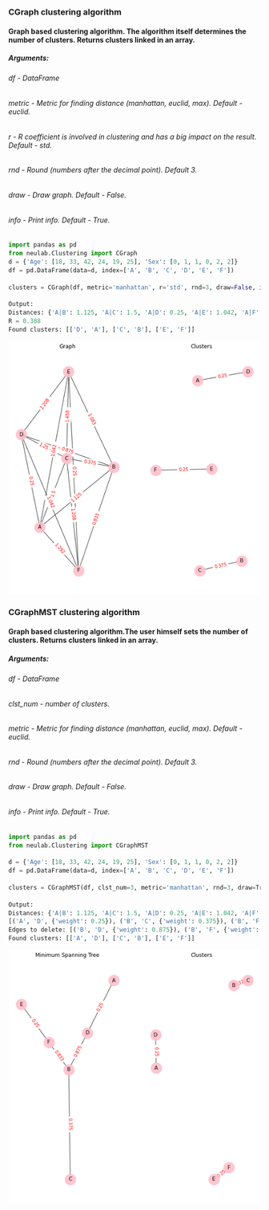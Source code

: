 ### CGraph clustering algorithm
#### Graph based clustering algorithm. The algorithm itself determines the number of clusters. Returns clusters linked in an array. 
##### Arguments:
###### df - DataFrame
###### metric - Metric for finding distance (manhattan, euclid, max). Default - euclid.
###### r - R coefficient is involved in clustering and has a big impact on the result. Default - std.
###### rnd - Round (numbers after the decimal point). Default 3.
###### draw - Draw graph. Default - False.
###### info - Print info. Default - True.
```python
import pandas as pd
from neulab.Clustering import CGraph
d = {'Age': [18, 33, 42, 24, 19, 25], 'Sex': [0, 1, 1, 0, 2, 2]}
df = pd.DataFrame(data=d, index=['A', 'B', 'C', 'D', 'E', 'F'])

clusters = CGraph(df, metric='manhattan', r='std', rnd=3, draw=False, info=True)

Output:
Distances: {'A|B': 1.125, 'A|C': 1.5, 'A|D': 0.25, 'A|E': 1.042, 'A|F': 1.292, 'B|C': 0.375, 'B|D': 0.875, 'B|E': 1.083, 'B|F': 0.833, 'C|B': 0.375, 'C|D': 1.25, 'C|E': 1.458, 'C|F': 1.208, 'D|B': 0.875, 'D|C': 1.25, 'D|E': 1.208, 'D|F': 1.042, 'E|B': 1.083, 'E|C': 1.458, 'E|D': 1.208, 'E|F': 0.25}
R = 0.388
Found clusters: [['D', 'A'], ['C', 'B'], ['E', 'F']]
```
![plot](cgraph.png)

### CGraphMST clustering algorithm
#### Graph based clustering algorithm.The user himself sets the number of clusters. Returns clusters linked in an array. 
##### Arguments:
###### df - DataFrame
###### clst_num - number of clusters.
###### metric - Metric for finding distance (manhattan, euclid, max). Default - euclid.
###### rnd - Round (numbers after the decimal point). Default 3.
###### draw - Draw graph. Default - False.
###### info - Print info. Default - True.
```python
import pandas as pd
from neulab.Clustering import CGraphMST

d = {'Age': [18, 33, 42, 24, 19, 25], 'Sex': [0, 1, 1, 0, 2, 2]}
df = pd.DataFrame(data=d, index=['A', 'B', 'C', 'D', 'E', 'F'])

clusters = CGraphMST(df, clst_num=3, metric='manhattan', rnd=3, draw=True, info=True)

Output:
Distances: {'A|B': 1.125, 'A|C': 1.5, 'A|D': 0.25, 'A|E': 1.042, 'A|F': 1.292, 'B|C': 0.375, 'B|D': 0.875, 'B|E': 1.083, 'B|F': 0.833, 'C|B': 0.375, 'C|D': 1.25, 'C|E': 1.458, 'C|F': 1.208, 'D|B': 0.875, 'D|C': 1.25, 'D|E': 1.208, 'D|F': 1.042, 'E|B': 1.083, 'E|C': 1.458, 'E|D': 1.208, 'E|F': 0.25}
[('A', 'D', {'weight': 0.25}), ('B', 'C', {'weight': 0.375}), ('B', 'F', {'weight': 0.833}), ('B', 'D', {'weight': 0.875}), ('E', 'F', {'weight': 0.25})]
Edges to delete: [('B', 'D', {'weight': 0.875}), ('B', 'F', {'weight': 0.833})]
Found clusters: [['A', 'D'], ['C', 'B'], ['E', 'F']]
```
![plot](mstgraph.png)